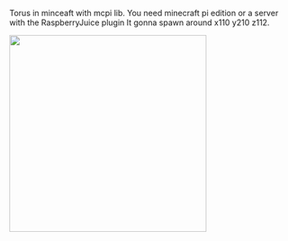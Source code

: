 Torus in minceaft with mcpi lib.
You need minecraft pi edition or a server with the RaspberryJuice plugin 
It gonna spawn around x110 y210 z112.
<div align="left">
  <img width="350"  src="https://user-images.githubusercontent.com/65507003/146224829-f7ddc454-0e87-41e9-880a-d9b5fe9e6fc2.png">
</div>
